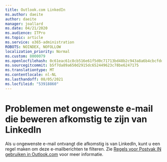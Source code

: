 ```yaml
---
title: Outlook.com LinkedIn
ms.author: daeite
author: daeite
manager: joallard
ms.date: 04/21/2020
ms.audience: ITPro
ms.topic: article
ms.service: o365-administration
ROBOTS: NOINDEX, NOFOLLOW
localization_priority: Normal
ms.custom: 8000079
ms.openlocfilehash: 0c61eac61c8cb516e61f5d0c71713bd48b2c943a8a6b4cbcfddafb81016b4780
ms.sourcegitcommit: b5f7da89a650d2915dc652449623c78be6247175
ms.translationtype: MT
ms.contentlocale: nl-NL
ms.lasthandoff: 08/05/2021
ms.locfileid: "53918860"
---
```

# <a name="issues-with-junk-email-claiming-to-be-from-linkedin"></a>Problemen met ongewenste e-mail die beweren afkomstig te zijn van LinkedIn

Als u ongewenste e-mail ontvangt die afkomstig is van LinkedIn, kunt u een regel maken om deze e-mailberichten te filteren.
Zie [Regels voor Postvak IN gebruiken in Outlook.com](https://aka.ms/OutlookComInboxRules) voor meer informatie.


